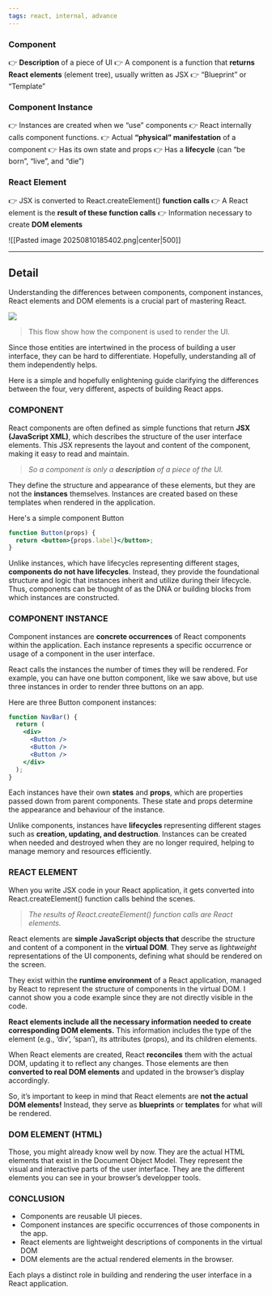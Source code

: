 ```yaml
---
tags: react, internal, advance
---
```


### Component
👉 **Description** of a piece of UI
👉 A component is a function that **returns React elements** (element tree), usually written as JSX
👉 “Blueprint” or “Template”


### Component Instance
👉 Instances are created when we “use” components
👉 React internally calls component functions.
👉 Actual **“physical” manifestation** of a component
👉 Has its own state and props
👉 Has a **lifecycle** (can “be born”, “live”, and “die”)

### React Element
👉 JSX is converted to React.createElement() **function calls**
👉 A React element is the **result of these function calls**
👉 Information necessary to create **DOM elements**

![[Pasted image 20250810185402.png|center|500]]

----

## Detail

Understanding the differences between components, component instances, React elements and DOM elements is a crucial part of mastering React.

![](https://miro.medium.com/v2/resize:fit:700/1*-oXTMyLFgV2TGUY_bT3wIA.png)

> This flow show how the component is used to render the UI.

Since those entities are intertwined in the process of building a user interface, they can be hard to differentiate. Hopefully, understanding all of them independently helps.

Here is a simple and hopefully enlightening guide clarifying the differences between the four, very different, aspects of building React apps.

### COMPONENT

React components are often defined as simple functions that return **JSX (JavaScript XML)**, which describes the structure of the user interface elements. This JSX represents the layout and content of the component, making it easy to read and maintain.

> _So a component is only a_ **_description_** _of a piece of the UI._

They define the structure and appearance of these elements, but they are not the **instances** themselves. Instances are created based on these templates when rendered in the application.

Here's a simple component Button  

```jsx
function Button(props) {  
  return <button>{props.label}</button>;  
}
```

Unlike instances, which have lifecycles representing different stages, **components do not have lifecycles**. Instead, they provide the foundational structure and logic that instances inherit and utilize during their lifecycle. Thus, components can be thought of as the DNA or building blocks from which instances are constructed.

### COMPONENT INSTANCE

Component instances are **concrete occurrences** of React components within the application. Each instance represents a specific occurrence or usage of a component in the user interface.

React calls the instances the number of times they will be rendered. For example, you can have one button component, like we saw above, but use three instances in order to render three buttons on an app.

Here are three Button component instances:
```jsx
function NavBar() {  
  return (  
    <div>  
      <Button />  
      <Button />  
      <Button />  
    </div>  
  );  
}
```

Each instances have their own **states** and **props**, which are properties passed down from parent components. These state and props determine the appearance and behaviour of the instance.

Unlike components, instances have **lifecycles** representing different stages such as **creation, updating, and destruction**. Instances can be created when needed and destroyed when they are no longer required, helping to manage memory and resources efficiently.

### REACT ELEMENT

When you write JSX code in your React application, it gets converted into React.createElement() function calls behind the scenes.

> _The results of React.createElement() function calls are React elements._

React elements are **simple JavaScript objects that** describe the structure and content of a component in the **virtual DOM**. They serve as _lightweight_ representations of the UI components, defining what should be rendered on the screen.

They exist within the **runtime environment** of a React application, managed by React to represent the structure of components in the virtual DOM. I cannot show you a code example since they are not directly visible in the code.

**React elements include all the necessary information needed to create corresponding DOM elements.** This information includes the type of the element (e.g., ‘div’, ‘span’), its attributes (props), and its children elements.

When React elements are created, React **reconciles** them with the actual DOM, updating it to reflect any changes. Those elements are then **converted to real DOM elements** and updated in the browser’s display accordingly.

So, it’s important to keep in mind that React elements are **not the actual DOM elements!** Instead, they serve as **blueprints** or **templates** for what will be rendered.

### DOM ELEMENT (HTML)

Those, you might already know well by now. They are the actual HTML elements that exist in the Document Object Model. They represent the visual and interactive parts of the user interface. They are the different elements you can see in your browser’s developper tools.

### CONCLUSION

- Components are reusable UI pieces.
- Component instances are specific occurrences of those components in the app.
- React elements are lightweight descriptions of components in the virtual DOM
- DOM elements are the actual rendered elements in the browser.

Each plays a distinct role in building and rendering the user interface in a React application.